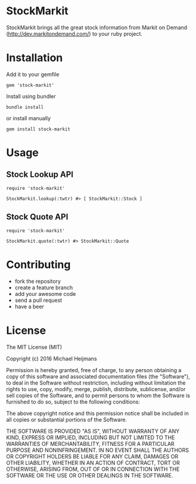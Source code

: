 StockMarkit
===

StockMarkit brings all the great stock information from Markit on Demand (http://dev.markitondemand.com/) to your ruby project.

# Installation

Add it to your gemfile
```
gem 'stock-markit'
```

Install using bundler
```
bundle install
```

or install manually
```
gem install stock-markit
```

# Usage

## Stock Lookup API

```
require 'stock-markit'

StockMarkit.lookup(:twtr) #> [ StockMarkit::Stock ]
```

## Stock Quote API

```
require 'stock-markit'

StockMarkit.quote(:twtr) #> StockMarkit::Quote
```


# Contributing
 * fork the repository
 * create a feature branch
 * add your awesome code
 * send a pull request
 * have a beer


# License
The MIT License (MIT)

Copyright (c) 2016 Michael Heijmans

Permission is hereby granted, free of charge, to any person obtaining a copy
of this software and associated documentation files (the "Software"), to deal
in the Software without restriction, including without limitation the rights
to use, copy, modify, merge, publish, distribute, sublicense, and/or sell
copies of the Software, and to permit persons to whom the Software is
furnished to do so, subject to the following conditions:

The above copyright notice and this permission notice shall be included in
all copies or substantial portions of the Software.

THE SOFTWARE IS PROVIDED "AS IS", WITHOUT WARRANTY OF ANY KIND, EXPRESS OR
IMPLIED, INCLUDING BUT NOT LIMITED TO THE WARRANTIES OF MERCHANTABILITY,
FITNESS FOR A PARTICULAR PURPOSE AND NONINFRINGEMENT. IN NO EVENT SHALL THE
AUTHORS OR COPYRIGHT HOLDERS BE LIABLE FOR ANY CLAIM, DAMAGES OR OTHER
LIABILITY, WHETHER IN AN ACTION OF CONTRACT, TORT OR OTHERWISE, ARISING FROM,
OUT OF OR IN CONNECTION WITH THE SOFTWARE OR THE USE OR OTHER DEALINGS IN
THE SOFTWARE.
